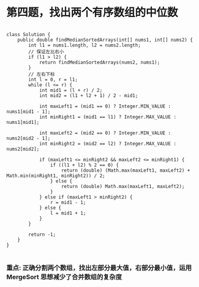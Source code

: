 # 第四题，找出两个有序数组的中位数

<pre>
<code>
class Solution {
    public double findMedianSortedArrays(int[] nums1, int[] nums2) {
        int l1 = nums1.length, l2 = nums2.length;
        // 保证左比右小
        if (l1 > l2) {
            return findMedianSortedArrays(nums2, nums1);
        }
        // 左右下标
        int l = 0, r = l1;
        while (l <= r) {
            int mid1 = (l + r) / 2;
            int mid2 = (l1 + l2 + 1) / 2 - mid1;

            int maxLeft1 = (mid1 == 0) ? Integer.MIN_VALUE : nums1[mid1 - 1];
            int minRight1 = (mid1 == l1) ? Integer.MAX_VALUE : nums1[mid1];

            int maxLeft2 = (mid2 == 0) ? Integer.MIN_VALUE : nums2[mid2 - 1];
            int minRight2 = (mid2 == l2) ? Integer.MAX_VALUE : nums2[mid2];

            if (maxLeft1 <= minRight2 && maxLeft2 <= minRight1) {
                if ((l1 + l2) % 2 == 0) {
                    return (double) (Math.max(maxLeft1, maxLeft2) + Math.min(minRight1, minRight2)) / 2;
                } else {
                    return (double) Math.max(maxLeft1, maxLeft2);
                }
            } else if (maxLeft1 > minRight2) {
                r = mid1 - 1;
            } else {
                l = mid1 + 1;
            }
        }

        return -1;
    }
}
</code>
</pre>

### 重点: 正确分割两个数组，找出左部分最大值，右部分最小值，运用 MergeSort 思想减少了合并数组的复杂度